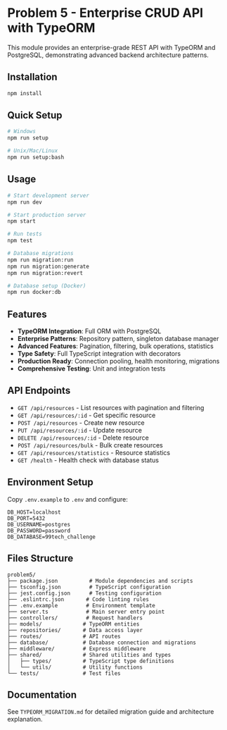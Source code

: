 # Problem 5 - Enterprise CRUD API with TypeORM

This module provides an enterprise-grade REST API with TypeORM and PostgreSQL, demonstrating advanced backend architecture patterns.

## Installation

```bash
npm install
```

## Quick Setup

```bash
# Windows
npm run setup

# Unix/Mac/Linux
npm run setup:bash
```

## Usage

```bash
# Start development server
npm run dev

# Start production server
npm start

# Run tests
npm test

# Database migrations
npm run migration:run
npm run migration:generate
npm run migration:revert

# Database setup (Docker)
npm run docker:db
```

## Features

- **TypeORM Integration**: Full ORM with PostgreSQL
- **Enterprise Patterns**: Repository pattern, singleton database manager
- **Advanced Features**: Pagination, filtering, bulk operations, statistics
- **Type Safety**: Full TypeScript integration with decorators
- **Production Ready**: Connection pooling, health monitoring, migrations
- **Comprehensive Testing**: Unit and integration tests

## API Endpoints

- `GET /api/resources` - List resources with pagination and filtering
- `GET /api/resources/:id` - Get specific resource
- `POST /api/resources` - Create new resource
- `PUT /api/resources/:id` - Update resource
- `DELETE /api/resources/:id` - Delete resource
- `POST /api/resources/bulk` - Bulk create resources
- `GET /api/resources/statistics` - Resource statistics
- `GET /health` - Health check with database status

## Environment Setup

Copy `.env.example` to `.env` and configure:

```env
DB_HOST=localhost
DB_PORT=5432
DB_USERNAME=postgres
DB_PASSWORD=password
DB_DATABASE=99tech_challenge
```

## Files Structure

```
problem5/
├── package.json          # Module dependencies and scripts
├── tsconfig.json         # TypeScript configuration
├── jest.config.json      # Testing configuration
├── .eslintrc.json       # Code linting rules
├── .env.example         # Environment template
├── server.ts            # Main server entry point
├── controllers/         # Request handlers
├── models/             # TypeORM entities
├── repositories/       # Data access layer
├── routes/             # API routes
├── database/           # Database connection and migrations
├── middleware/         # Express middleware
├── shared/             # Shared utilities and types
│   ├── types/          # TypeScript type definitions
│   └── utils/          # Utility functions
└── tests/              # Test files
```

## Documentation

See `TYPEORM_MIGRATION.md` for detailed migration guide and architecture explanation.